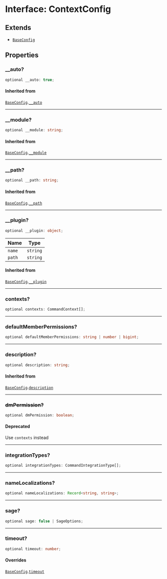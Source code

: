 # Interface: ContextConfig

## Extends

- [`BaseConfig`](Interface.BaseConfig.md)

## Properties

### \_\_auto?

```ts
optional __auto: true;
```

#### Inherited from

[`BaseConfig`](Interface.BaseConfig.md).[`__auto`](Interface.BaseConfig.md#__auto)

***

### \_\_module?

```ts
optional __module: string;
```

#### Inherited from

[`BaseConfig`](Interface.BaseConfig.md).[`__module`](Interface.BaseConfig.md#__module)

***

### \_\_path?

```ts
optional __path: string;
```

#### Inherited from

[`BaseConfig`](Interface.BaseConfig.md).[`__path`](Interface.BaseConfig.md#__path)

***

### \_\_plugin?

```ts
optional __plugin: object;
```

| Name | Type |
| ------ | ------ |
| `name` | `string` |
| `path` | `string` |

#### Inherited from

[`BaseConfig`](Interface.BaseConfig.md).[`__plugin`](Interface.BaseConfig.md#__plugin)

***

### contexts?

```ts
optional contexts: CommandContext[];
```

***

### defaultMemberPermissions?

```ts
optional defaultMemberPermissions: string | number | bigint;
```

***

### description?

```ts
optional description: string;
```

#### Inherited from

[`BaseConfig`](Interface.BaseConfig.md).[`description`](Interface.BaseConfig.md#description)

***

### ~~dmPermission?~~

```ts
optional dmPermission: boolean;
```

#### Deprecated

Use `contexts` instead

***

### integrationTypes?

```ts
optional integrationTypes: CommandIntegrationType[];
```

***

### nameLocalizations?

```ts
optional nameLocalizations: Record<string, string>;
```

***

### sage?

```ts
optional sage: false | SageOptions;
```

***

### timeout?

```ts
optional timeout: number;
```

#### Overrides

[`BaseConfig`](Interface.BaseConfig.md).[`timeout`](Interface.BaseConfig.md#timeout)
